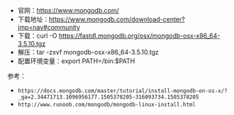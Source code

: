 
- 官网：https://www.mongodb.com/
- 下载地址：https://www.mongodb.com/download-center?jmp=nav#community
- 下载：curl -O https://fastdl.mongodb.org/osx/mongodb-osx-x86_64-3.5.10.tgz
- 解压：tar -zxvf mongodb-osx-x86_64-3.5.10.tgz
- 配置环境变量：export PATH=<mongodb-install-directory>/bin:$PATH





参考：
- `https://docs.mongodb.com/master/tutorial/install-mongodb-on-os-x/?_ga=2.34471713.1096956177.1505378205-316093734.1505378205`
- `http://www.runoob.com/mongodb/mongodb-linux-install.html`


